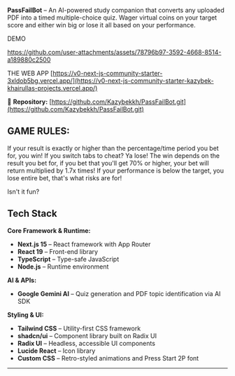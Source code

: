 
**PassFailBot** – An AI-powered study companion that converts any uploaded PDF into a timed multiple-choice quiz. Wager virtual coins on your target score and either win big or lose it all based on your performance.

DEMO




https://github.com/user-attachments/assets/78796b97-3592-4668-8514-a189880c2500



THE WEB APP
[https://v0-next-js-community-starter-3xldob5bg.vercel.app/](https://v0-next-js-community-starter-kazybek-khairullas-projects.vercel.app/)

🔗 **Repository:** [https://github.com/Kazybekkh/PassFailBot.git](https://github.com/Kazybekkh/PassFailBot.git)

## GAME RULES:



If your result is exactly or higher than the percentage/time period you bet for, you win!
If you switch tabs to cheat? Ya lose!
The win depends on the result you bet for, if you bet that you'll get 70% or higher, your bet will return multiplied by 1.7x times!
If your performance is below the target, you lose entire bet, that's what risks are for!


Isn't it fun?


## Tech Stack

**Core Framework & Runtime:**

- **Next.js 15** – React framework with App Router
- **React 19** – Front-end library
- **TypeScript** – Type-safe JavaScript
- **Node.js** – Runtime environment


**AI & APIs:**

- **Google Gemini AI** – Quiz generation and PDF topic identification via AI SDK


**Styling & UI:**

- **Tailwind CSS** – Utility-first CSS framework
- **shadcn/ui** – Component library built on Radix UI
- **Radix UI** – Headless, accessible UI components
- **Lucide React** – Icon library
- **Custom CSS** – Retro-styled animations and Press Start 2P font


---

